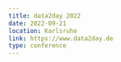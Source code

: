 ```yaml
---
title: data2day 2022
date: 2022-09-21
location: Karlsruhe
link: https://www.data2day.de
type: conference
---
```

